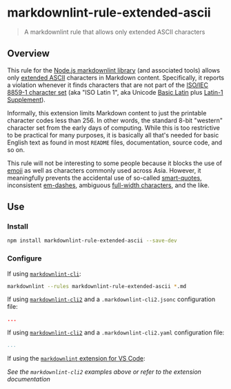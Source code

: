 # markdownlint-rule-extended-ascii

> A markdownlint rule that allows only extended ASCII characters

## Overview

This rule for the [Node.js markdownlint library][markdownlint] (and associated
tools) allows only [extended ASCII][extended-ascii] characters in Markdown
content. Specifically, it reports a violation whenever it finds characters that
are not part of the [ISO/IEC 8859-1 character set][iso-iec-8859-1] (aka "ISO
Latin 1", aka Unicode [Basic Latin][unicode-basic-latin] plus
[Latin-1 Supplement][unicode-latin-1-supplement]).

Informally, this extension limits Markdown content to just the printable
character codes less than 256. In other words, the standard 8-bit "western"
character set from the early days of computing. While this is too restrictive to
be practical for many purposes, it is basically all that's needed for basic
English text as found in most `README` files, documentation, source code, and so
on.

This rule will not be interesting to some people because it blocks the use of
[emoji][emoji] as well as characters commonly used across Asia. However, it
meaningfully prevents the accidental use of so-called
[smart-quotes][smart-quotes], inconsistent [em-dashes][em-dash], ambiguous
[full-width characters][full-width], and the like.

## Use

### Install

```bash
npm install markdownlint-rule-extended-ascii --save-dev
```

### Configure

If using [`markdownlint-cli`][markdownlint-cli]:

```bash
markdownlint --rules markdownlint-rule-extended-ascii *.md
```

If using [`markdownlint-cli2`][markdownlint-cli2] and a
`.markdownlint-cli2.jsonc` configuration file:

```json
...
```

If using [`markdownlint-cli2`][markdownlint-cli2] and a
`.markdownlint-cli2.yaml` configuration file:

```yaml
...
```

If using the [`markdownlint` extension for VS Code][vscode-markdownlint]:

*See the `markdownlint-cli2` examples above or refer to the extension documentation*

[em-dash]: https://en.wikipedia.org/wiki/Dash#Em_dash
[emoji]: https://en.wikipedia.org/wiki/Emoji
[extended-ascii]: https://en.wikipedia.org/wiki/Extended_ASCII
[full-width]: https://en.wikipedia.org/wiki/Halfwidth_and_fullwidth_forms
[iso-iec-8859-1]: https://en.wikipedia.org/wiki/ISO/IEC_8859-1
[markdownlint]: https://github.com/DavidAnson/markdownlint
[markdownlint-cli]: https://github.com/igorshubovych/markdownlint-cli
[markdownlint-cli2]: https://github.com/DavidAnson/markdownlint-cli2
[smart-quotes]: https://en.wikipedia.org/wiki/Quotation_marks_in_English#Smart_quotes
[unicode-basic-latin]: https://en.wikipedia.org/wiki/Basic_Latin_(Unicode_block)
[unicode-latin-1-supplement]: https://en.wikipedia.org/wiki/Latin-1_Supplement
[vscode-markdownlint]: https://marketplace.visualstudio.com/items?itemName=DavidAnson.vscode-markdownlint
